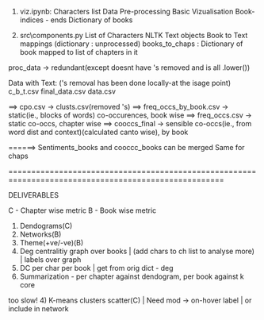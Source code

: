 
1) viz.ipynb:
Characters list
Data Pre-processing
Basic Vizualisation
Book-indices - ends
Dictionary of books
 
2) src\components.py
List of Characters
NLTK Text objects
Book to Text mappings (dictionary : unprocessed)
books_to_chaps : Dictionary of book mapped to list of chapters in it

proc_data -> redundant(except doesnt have 's removed and is all .lower())

Data with Text: ('s removal has been done locally-at the isage point)
c_b_t.csv
final_data.csv
data.csv

==> cpo.csv -> clusts.csv(removed 's)
==> freq_occs_by_book.csv -> static(ie., blocks of words) co-occurences, book wise
==> freq_occs.csv -> static co-occs, chapter wise
==> cooccs_final -> sensible co-occs(ie., from word dist and context)(calculated canto wise), by book

======> Sentiments_books and cooccc_books can be merged
Same for chaps

=====================================================================================================

DELIVERABLES

C - Chapter wise metric
B - Book wise metric

1) Dendograms(C)
2) Networks(B)
3) Theme(+ve/-ve)(B)
5) Deg centralitiy graph over books | (add chars to ch list to analyse more) | labels over graph
6) DC per char per book | get from orig dict - deg
7) Summarization - per chapter against dendogram, per book against k core



too slow!
4) K-means clusters scatter(C) | Need mod -> on-hover label | or include in network

